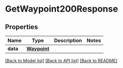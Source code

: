 # GetWaypoint200Response

## Properties
Name | Type | Description | Notes
------------ | ------------- | ------------- | -------------
**data** | [**Waypoint**](Waypoint.md) |  | 

[[Back to Model list]](../README.md#documentation-for-models) [[Back to API list]](../README.md#documentation-for-api-endpoints) [[Back to README]](../README.md)


